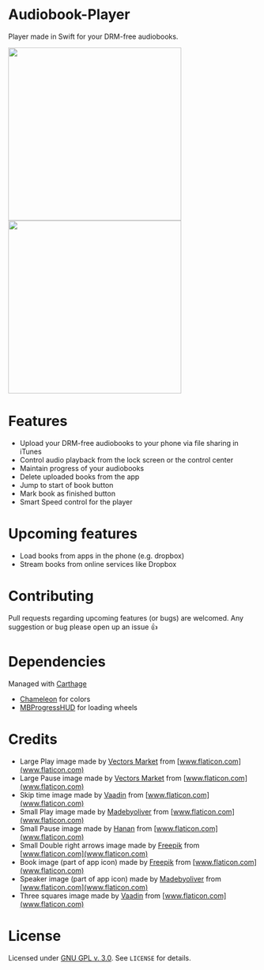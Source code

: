 # Audiobook-Player
Player made in Swift for your DRM-free audiobooks.

<img src="https://raw.githubusercontent.com/GianniCarlo/Audiobook-Player/master/Assets/list_screenshot.png" width="350"/>
<img src="https://raw.githubusercontent.com/GianniCarlo/Audiobook-Player/master/Assets/player_screenshot.png" width="350"/>

# Features
- Upload your DRM-free audiobooks to your phone via file sharing in iTunes
- Control audio playback from the lock screen or the control center
- Maintain progress of your audiobooks
- Delete uploaded books from the app
- Jump to start of book button
- Mark book as finished button
- Smart Speed control for the player

# Upcoming features
- Load books from apps in the phone (e.g. dropbox)
- Stream books from online services like Dropbox

# Contributing
Pull requests regarding upcoming features (or bugs) are welcomed. Any suggestion or bug please open up an issue 👍

# Dependencies
Managed with [Carthage](https://github.com/Carthage/Carthage)
- [Chameleon](https://github.com/ViccAlexander/Chameleon) for colors
- [MBProgressHUD](https://github.com/jdg/MBProgressHUD) for loading wheels

# Credits
- Large Play image made by [Vectors Market](http://www.flaticon.com/authors/vectors-market) from [www.flaticon.com](www.flaticon.com)
- Large Pause image made by [Vectors Market](http://www.flaticon.com/authors/vectors-market) from [www.flaticon.com](www.flaticon.com)
- Skip time image made by [Vaadin](http://www.flaticon.com/authors/vaadin) from [www.flaticon.com](www.flaticon.com)
- Small Play image made by [Madebyoliver](http://www.flaticon.com/authors/madebyoliver) from [www.flaticon.com](www.flaticon.com)
- Small Pause image made by [Hanan](http://www.flaticon.com/authors/hanan) from [www.flaticon.com](www.flaticon.com)
- Small Double right arrows image made by [Freepik](http://www.flaticon.com/authors/freepik) from [www.flaticon.com](www.flaticon.com)
- Book image (part of app icon) made by [Freepik](http://www.flaticon.com/authors/freepik) from [www.flaticon.com](www.flaticon.com)
- Speaker image (part of app icon) made by [Madebyoliver](http://www.flaticon.com/authors/madebyoliver) from [www.flaticon.com](www.flaticon.com)
- Three squares image made by [Vaadin](http://www.flaticon.com/authors/vaadin) from [www.flaticon.com](www.flaticon.com)

# License
Licensed under [GNU GPL v. 3.0](https://opensource.org/licenses/GPL-3.0). See `LICENSE` for details.

